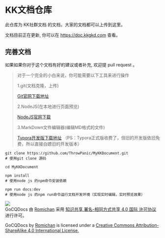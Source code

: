 # KK文档仓库


此仓库为 KK社群文档 的文档，大家的文档都可以上传到这里。

文档目前正在更新, 你可以在
https://doc.kkgkd.com
查看。

## 完善文档

如果如果你对于这个文档有好的建议或者补充, 欢迎提 pull request 。



> 对于一个完全的小白来说，你可能需要以下工具来进行操作
>
> 1.git(文档克隆，上传)
> 
> [Git官网下载地址](https://git-scm.com/downloads)
>
> 2.NodeJS(在本地进行页面预览)
>
> [NodeJS官网下载](https://nodejs.org/zh-cn/)
>
> 3.MarkDown文件编辑器(编辑MD格式的文件)
>
> [Typora开发版下载地址](https://typora.io/windows/dev_release.html)
> （PS：Typora正式版收费了，但旧的开发版依旧免费，所以直接白嫖旧的开发版本）




```shell
git clone https://github.com/ThrowPanic/MyKKDocument.git
# 使用git clone 源码

cd MyKKDocument

npm install
# 使用node js 的npm命令安装依赖

npm run docs:dev
# 使用node js 的npm run命令运行文档开发环境（实现实时编辑，实时预览效果）
```


[![](https://i.creativecommons.org/l/by-sa/4.0/88x31.png)](http://creativecommons.org/licenses/by-sa/4.0/)  
GoCQDocs 由 [Romichan](https://github.com/Romichan) 采用 [知识共享 署名-相同方式共享 4.0 国际 许可协议](http://creativecommons.org/licenses/by-sa/4.0/)进行许可。

GoCQDocs by [Romichan](https://github.com/Romichan) is licensed under a [Creative Commons Attribution-ShareAlike 4.0 International License.](http://creativecommons.org/licenses/by-sa/4.0/)
